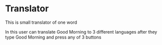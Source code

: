 # Translator
This is small translator of one word

In this user can translate Good Morning to 3 different languages after they type Good Morning and press any of 3 buttons
